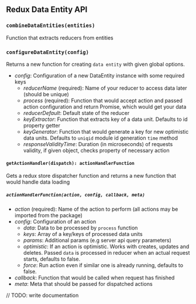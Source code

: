 ## Redux Data Entity API

### `combineDataEntities(entities)`

Function that extracts reducers from entities

### `configureDataEntity(config)`

Returns a new function for creating `data entity` with given global options.

- *config*: Configuration of a new DataEntity instance with some required keys
  - *reducerName* (required): Name of your reducer to access data later (should be unique)
  - *process* (required): Function that would accept action and passed action configuration and return Promise, which would get your data
  - *reducerDefault*: Default state of the reducer
  - *keyExtractor*: Function that extracts key of a data unit. Defaults to id property getter
  - *keyGenerator*: Function that would generate a key for new optimistic data units. Defaults to `uniqid` module id generation `time` method
  - *responseValidityTime*: Duration (in microseconds) of requests validity, if given object, checks property of necessary action

#### `getActionHandler(dispatch): actionHandlerFunction`

Gets a redux store dispatcher function and returns a new function that would handle data loading

##### `actionHandlerFunction(action, config, callback, meta)`

- *action* (required): Name of the action to perform (all actions may be imported from the package)
- *config*: Configuration of an action
  - *data*: Data to be processed by `process` function
  - *keys*: Array of a key/keys of processed data units
  - *params*: Additional params (e.g server api query parameters)
  - *optimistic*: If an action is optimistic. Works with creates, updates and deletes. Passed `data` is processed in reducer when an actual request starts, defaults to false.
  - *force*: Run action even if similar one is already running, defaults to false.
- *callback*: Function that would be called when request has finished
- *meta*: Meta that should be passed for dispatched actions

// TODO: write documentation

